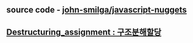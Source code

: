## source code - [john-smilga/javascript-nuggets](https://github.com/john-smilga/javascript-nuggets)

## [Destructuring_assignment : 구조분해할당](https://developer.mozilla.org/ko/docs/Web/JavaScript/Reference/Operators/Destructuring_assignment)
